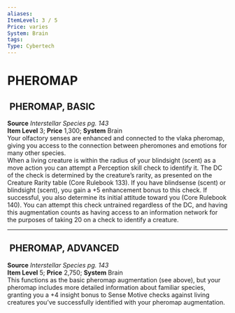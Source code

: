 ```yaml
---
aliases: 
ItemLevel: 3 / 5
Price: varies 
System: Brain
tags: 
Type: Cybertech
---
```

# PHEROMAP
##  PHEROMAP, BASIC

**Source** _Interstellar Species pg. 143_  
**Item Level** 3; **Price** 1,300; **System** Brain  
Your olfactory senses are enhanced and connected to the vlaka pheromap, giving you access to the connection between pheromones and emotions for many other species.  
When a living creature is within the radius of your blindsight (scent) as a move action you can attempt a Perception skill check to identify it. The DC of the check is determined by the creature’s rarity, as presented on the Creature Rarity table (Core Rulebook 133). If you have blindsense (scent) or blindsight (scent), you gain a +5 enhancement bonus to this check. If successful, you also determine its initial attitude toward you (Core Rulebook 140). You can attempt this check untrained regardless of the DC, and having this augmentation counts as having access to an information network for the purposes of taking 20 on a check to identify a creature.  

---

##  PHEROMAP, ADVANCED

**Source** _Interstellar Species pg. 143_  
**Item Level** 5; **Price** 2,750; **System** Brain  
This functions as the basic pheromap augmentation (see above), but your pheromap includes more detailed information about familiar species, granting you a +4 insight bonus to Sense Motive checks against living creatures you’ve successfully identified with your pheromap augmentation.